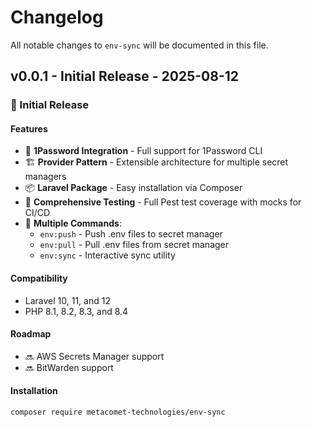 # Changelog

All notable changes to `env-sync` will be documented in this file.

## v0.0.1 - Initial Release - 2025-08-12

### 🎉 Initial Release

#### Features

- 🔐 **1Password Integration** - Full support for 1Password CLI
- 🏗️ **Provider Pattern** - Extensible architecture for multiple secret managers
- 📦 **Laravel Package** - Easy installation via Composer
- 🧪 **Comprehensive Testing** - Full Pest test coverage with mocks for CI/CD
- 🔄 **Multiple Commands**:
  - `env:push` - Push .env files to secret manager
  - `env:pull` - Pull .env files from secret manager
  - `env:sync` - Interactive sync utility
  

#### Compatibility

- Laravel 10, 11, and 12
- PHP 8.1, 8.2, 8.3, and 8.4

#### Roadmap

- 🔜 AWS Secrets Manager support
- 🔜 BitWarden support

#### Installation

```bash
composer require metacomet-technologies/env-sync

```